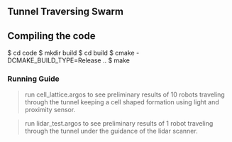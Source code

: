 ## Tunnel Traversing Swarm

## Compiling the code
$ cd code
$ mkdir build
$ cd build
$ cmake -DCMAKE_BUILD_TYPE=Release ..
$ make

### Running Guide
> run cell_lattice.argos to see preliminary results of 10 robots traveling through the tunnel keeping a cell shaped formation using light and proximity sensor.

> run lidar_test.argos to see preliminary results of 1 robot traveling through the tunnel under the guidance of the lidar scanner.


